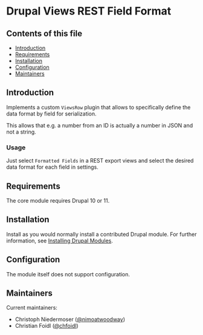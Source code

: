 # Drupal Views REST Field Format

## Contents of this file

- [Introduction](#introduction)
- [Requirements](#requirements)
- [Installation](#installation)
- [Configuration](#configuration)
- [Maintainers](#maintainers)

## Introduction

Implements a custom `ViewsRow` plugin that allows to specifically define
the data format by field for serialization.


This allows that e.g. a number from an ID is actually a number in JSON and
not a string.

### Usage

Just select `Formatted Fields` in a REST export views and select the desired
data format for each field in settings.

## Requirements

The core module requires Drupal 10 or 11.

## Installation

Install as you would normally install a contributed Drupal module. For further
information, see
[Installing Drupal Modules](https://www.drupal.org/docs/extending-drupal/installing-drupal-modules).

## Configuration

The module itself does not support configuration.

## Maintainers

Current maintainers:

- Christoph Niedermoser ([@nimoatwoodway](https://www.drupal.org/u/nimoatwoodway))
- Christian Foidl ([@chfoidl](https://www.drupal.org/u/chfoidl))
